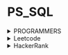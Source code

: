 # PS_SQL
<details>
<summary>PROGRAMMERS</summary>
<div markdown="1">       
<pre>
- <a href="https://school.programmers.co.kr/learn/courses/30/lessons/164673">조건에 부합하는 중고거래 댓글 조회하기</a>
- <a href="https://school.programmers.co.kr/learn/courses/30/lessons/164671">조회수가 가장 많은 중고거래 게시판의 첨부파일 조회하기</a>
- <a href="https://school.programmers.co.kr/learn/courses/30/lessons/151139">대여 횟수가 많은 자동차들의 월별 대여 횟수 구하기</a>
- <a href="https://school.programmers.co.kr/learn/courses/30/lessons/157340">자동차 대여 기록에서 대여중 / 대여 가능 여부 구분하기</a>
- <a href="https://school.programmers.co.kr/learn/courses/30/lessons/151138">자동차 대여 기록에서 장기/단기 대여 구분하기</a>
- <a href="https://school.programmers.co.kr/learn/courses/30/lessons/157342">자동차 평균 대여 기간 구하기</a>
- <a href="https://school.programmers.co.kr/learn/courses/30/lessons/131124">그룹별 조건에 맞는 식당 목록 출력하기</a>
- <a href="https://school.programmers.co.kr/learn/courses/30/lessons/59413">입양 시각 구하기(2)</a>
- <a href="https://school.programmers.co.kr/learn/courses/30/lessons/131537">오프라인/온라인 판매 데이터 통합하기</a>
- <a href="https://school.programmers.co.kr/learn/courses/30/lessons/133027">주문량이 많은 아이스크림들 조회하기</a>
- <a href="https://school.programmers.co.kr/learn/courses/30/lessons/77487">헤비 유저가 소유한 장소</a>
- <a href="https://school.programmers.co.kr/learn/courses/30/lessons/164670">조건에 맞는 사용자 정보 조회하기</a>
- <a href="https://school.programmers.co.kr/learn/courses/30/lessons/157339">특정 기간동안 대여 가능한 자동차들의 대여비용 구하기</a>
- <a href="https://school.programmers.co.kr/learn/courses/30/lessons/131534">상품을 구매한 회원 비율 구하기</a>
- <a href="https://school.programmers.co.kr/learn/courses/30/lessons/151141">자동차 대여 기록 별 대여 금액 구하기</a>
- <a href="https://school.programmers.co.kr/learn/courses/30/lessons/62284">우유와 요거트가 담긴 장바구니</a>
- <a href="https://school.programmers.co.kr/learn/courses/30/lessons/144856">저자 별 카테고리 별 매출액 집계하기</a>
- <a href="https://school.programmers.co.kr/learn/courses/30/lessons/132204">취소되지 않은 진료 예약 조회하기</a>
- <a href="https://school.programmers.co.kr/learn/courses/30/lessons/131532">년, 월, 성별 별 상품 구매 회원 수 구하기</a>
- <a href="https://school.programmers.co.kr/learn/courses/30/lessons/131118">서울에 위치한 식당 목록 출력하기</a>
- <a href="https://school.programmers.co.kr/learn/courses/30/lessons/131117">5월 식품들의 총매출 조회하기</a>
- <a href="https://school.programmers.co.kr/learn/courses/30/lessons/131116">식품분류별 가장 비싼 식품의 정보 조회하기</a>
- <a href="https://school.programmers.co.kr/learn/courses/30/lessons/59045">보호소에서 중성화한 동물</a>
- <a href="https://school.programmers.co.kr/learn/courses/30/lessons/59042">없어진 기록 찾기</a>
- <a href="https://school.programmers.co.kr/learn/courses/30/lessons/164672">조건에 부합하는 중고거래 상태 조회하기</a>
- <a href="https://school.programmers.co.kr/learn/courses/30/lessons/157343">특정 옵션이 포함된 자동차 리스트 구하기</a>
- <a href="https://school.programmers.co.kr/learn/courses/30/lessons/59415">최댓값 구하기</a>
- <a href="https://school.programmers.co.kr/learn/courses/30/lessons/131123">즐겨찾기가 가장 많은 식당 정보 출력하기</a>
- <a href="https://school.programmers.co.kr/learn/courses/30/lessons/157341">대여 기록이 존재하는 자동차 리스트 구하기</a>
- <a href="https://school.programmers.co.kr/learn/courses/30/lessons/164668">조건에 맞는 사용자와 총 거래금액 조회하기</a>
- <a href="https://school.programmers.co.kr/learn/courses/30/lessons/131113">조건별로 분류하여 주문상태 출력하기</a>
- <a href="https://school.programmers.co.kr/learn/courses/30/lessons/144855">카테고리 별 도서 판매량 집계하기</a>
- <a href="https://school.programmers.co.kr/learn/courses/30/lessons/59411">오랜 기간 보호한 동물(2)</a>
- <a href="https://school.programmers.co.kr/learn/courses/30/lessons/59043">있었는데요 없었습니다</a>
- <a href="https://school.programmers.co.kr/learn/courses/30/lessons/59044">오랜 기간 보호한 동물(1)</a>
- <a href="https://school.programmers.co.kr/learn/courses/30/lessons/133025">과일로 만든 아이스크림 고르기</a>
- <a href="https://school.programmers.co.kr/learn/courses/30/lessons/131536">재구매가 일어난 상품과 회원 리스트 구하기</a>
- <a href="https://school.programmers.co.kr/learn/courses/30/lessons/131120">3월에 태어난 여성 회원 목록 출력하기</a>
- <a href="https://school.programmers.co.kr/learn/courses/30/lessons/151136">평균 일일 대여 요금 구하기</a>
- <a href="https://school.programmers.co.kr/learn/courses/30/lessons/59034">모든 레코드 조회하기</a>
- <a href="https://school.programmers.co.kr/learn/courses/30/lessons/131530">가격대 별 상품 개수 구하기</a>
- <a href="https://school.programmers.co.kr/learn/courses/30/lessons/144853">조건에 맞는 도서 리스트 출력하기</a>
- <a href="https://school.programmers.co.kr/learn/courses/30/lessons/133026">성분으로 구분한 아이스크림 총 주문량</a>
- <a href="https://school.programmers.co.kr/learn/courses/30/lessons/59046">루시와 엘라 찾기</a>
- <a href="https://school.programmers.co.kr/learn/courses/30/lessons/144854">조건에 맞는 도서와 저자 리스트 출력하기</a>
- <a href="https://school.programmers.co.kr/learn/courses/30/lessons/151137">자동차 종류 별 특정 옵션이 포함된 자동차 수 구하기</a>
- <a href="https://school.programmers.co.kr/learn/courses/30/lessons/131533">상품 별 오프라인 매출 구하기</a>
- <a href="https://school.programmers.co.kr/learn/courses/30/lessons/132202">진료과별 총 예약 횟수 출력하기</a>
- <a href="https://school.programmers.co.kr/learn/courses/30/lessons/133024">인기있는 아이스크림</a>
- <a href="https://school.programmers.co.kr/learn/courses/30/lessons/59412">입양 시각 구하기(1)</a>
- <a href="https://school.programmers.co.kr/learn/courses/30/lessons/131529">카테고리 별 상품 개수 구하기</a>
- <a href="https://school.programmers.co.kr/learn/courses/30/lessons/132201">12세 이하인 여자 환자 목록 출력하기</a>
- <a href="https://school.programmers.co.kr/learn/courses/30/lessons/132203">흉부외과 또는 일반외과 의사 목록 출력하기</a>
</pre>
</div>
</details>


<details>
<summary>Leetcode</summary>
<div markdown="1">       
<pre>
- <a href="https://leetcode.com/problems/department-top-three-salaries/">185. Department Top Three Salaries</a>
- <a href="https://leetcode.com/problems/trips-and-users/">262. Trip And Users</a>
- <a href="https://leetcode.com/problems/human-traffic-of-stadium/">601. Human Traffic of Stadium</a>
- <a href="https://leetcode.com/problems/game-play-analysis-ivn/">550. Game Play Analysis IV</a>
- <a href="https://leetcode.com/problems/second-highest-salary/">176. Second Highest Salary</a>
- <a href="https://leetcode.com/problems/nth-highest-salary/">177. Nth Highest Salary</a>
- <a href="https://leetcode.com/problems/product-sales-analysis-iii/">1070. Product Sales Analysis III</a>
- <a href="https://leetcode.com/problems/patients-with-a-condition/">1527. Patients With a Condition</a>
- <a href="https://leetcode.com/problems/movie-rating/">1341. Movie Rating</a>
- <a href="https://leetcode.com/problems/consecutive-numbers/">180. Consecutive Numbers</a>
- <a href="https://leetcode.com/problems/rank-scores/">178. Rank Scores</a>
- <a href="https://leetcode.com/problems/investments-in-2016/">585. Investments in 2016</a>
- <a href="https://leetcode.com/problems/friend-requests-ii-who-has-the-most-friends/">602. Friend Requests Il: Who Has the Most Friends</a>
- <a href="https://leetcode.com/problems/department-highest-salary/">184. Department Highest Salary</a>
- <a href="https://leetcode.com/problems/count-salary-categories/">1907. Count Salary Categories</a>
- <a href="https://leetcode.com/problems/confirmation-rate/">1934. Confirmation Rate</a>
- <a href="https://leetcode.com/problems/managers-with-at-least-5-direct-reports/">570. Managers with a Least 5 Direct Reports</a>
- <a href="https://leetcode.com/problems/immediate-food-delivery-ii/">1174. Immediate Food Delivery Il</a>
- <a href="https://leetcode.com/problems/market-analysis-i/">1158. Market Analysis I</a>
- <a href="https://leetcode.com/problems/product-price-at-a-given-date/">1164. Product Price at a Given Date</a>
- <a href="https://leetcode.com/problems/monthly-transactions-i/">1193. Monthly Transactions I</a>
- <a href="https://leetcode.com/problems/restaurant-growth/">1321. Restaurant Growth</a>
- <a href="https://leetcode.com/problems/tree-node/">608. Tree Node</a>
- <a href="https://leetcode.com/problems/customers-who-bought-all-products/">1045. Customers Who Bought All Products</a>
- <a href="https://leetcode.com/problems/exchange-seats/">626. Exchange Seats</a>
- <a href="https://leetcode.com/problems/last-person-to-fit-in-the-bus/">1204. Last Person to Fit in the Bus</a>
- <a href="https://leetcode.com/problems/capital-gainloss/">1393. Capital Gain/Loss</a>
- <a href="https://leetcode.com/problems/the-number-of-employees-which-report-to-each-employee/">1731. The Number of Employees Which Report to Each Employee</a>
- <a href="https://leetcode.com/problems/rising-temperature/">197. Rising Temperature</a>
- <a href="https://leetcode.com/problems/sales-analysis-iii/">1084. Sales Analysis III</a>
- <a href="https://leetcode.com/problems/find-users-with-valid-e-mails/">1517. Find Users With Valid E-Mails</a>
- <a href="https://leetcode.com/problems/employees-whose-manager-left-the-company/">1978. Employees Whose Manager Left the Company</a>
- <a href="https://leetcode.com/problems/average-selling-price/">1251. Average Selling Price</a>
- <a href="https://leetcode.com/problems/user-activity-for-the-past-30-days-i/">1141. User Activity for the Past 30 Days I</a>
- <a href="https://leetcode.com/problems/classes-more-than-5-students/">596. Classes More Than 5 Students</a>
- <a href="https://leetcode.com/problems/percentage-of-users-attended-a-contest/">1633. Percentage of Users Attended a Contest</a>
- <a href="https://leetcode.com/problems/students-and-examinations/">1280. Students and Examinations</a>
- <a href="https://leetcode.com/problems/queries-quality-and-percentage/">1211. Queries Quality and Percentage</a>
- <a href="https://leetcode.com/problems/calculate-special-bonus/">1873. Calculate Special Bonus</a>
- <a href="https://leetcode.com/problems/top-travellers/">1407. Top Travellers</a>
- <a href="https://leetcode.com/problems/biggest-single-number/">619. Biggest Single Number</a>
- <a href="https://leetcode.com/problems/delete-duplicate-emails/">196. Delete Duplicate Emails</a>
- <a href="https://leetcode.com/problems/fix-names-in-a-table/">1667. Fix Names in a Table</a>
- <a href="https://leetcode.com/problems/project-employees-i/">1075. Project Employees I</a>
</pre>
</div>
</details>

<details>
<summary>HackerRank</summary>
<div markdown="1">       
<pre>
- <a href="https://www.hackerrank.com/challenges/interviews/problem?isFullScreen=true">Interviews</a>
- <a href="https://www.hackerrank.com/challenges/binary-search-tree-1/problem?isFullScreen=true">Binary Tree Nodes</a>
- <a href="https://www.hackerrank.com/challenges/weather-observation-station-20/problem?isFullScreen=true">Weather Observation Station 20</a>
</pre>
</div>
</details>
